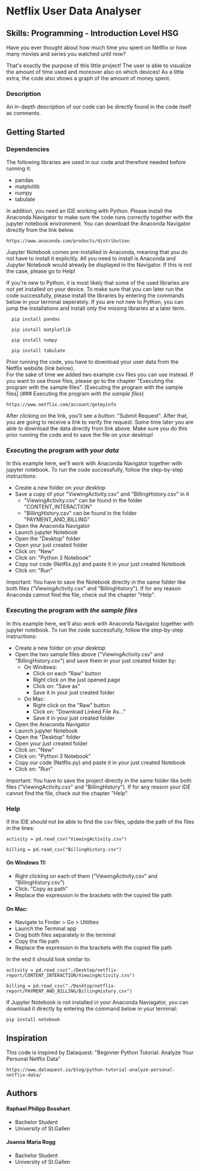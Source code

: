 # Netflix User Data Analyser
## Skills: Programming - Introduction Level HSG

Have you ever thought about how much time you spent on Netflix or how many movies and series you watched until now? 

That's exactly the purpose of this little project! The user is able to visualize the amount of time used and moreover also on which devices! As a little extra, the code also shows a graph of the amount of money spent.

### Description

An in-depth description of our code can be directly found in the code itself as comments.

## Getting Started

### Dependencies

The following libraries are used in our code and therefore needed before running it:
* pandas
* matplotlib
* numpy
* tabulate

In addition, you need an IDE working with Python. Please install the Anaconda Navigator to make sure the code runs correctly together with the jupyter notebook environment. You can download the Anaconda Navigator directly from the link below. 
```
https://www.anaconda.com/products/distribution
```
Jupyter Notebook comes pre-installed in Anaconda, meaning that you do not have to install it explicitly. All you need to install is Anaconda and Jupyter Notebook would already be displayed in the Navigator. If this is not the case, please go to Help!

If you're new to Python, it is most likely that some of the used libraries are not yet installed on your device. 
To make sure that you can later run the code successfully, please install the libraries by entering the commands below in your terminal seperately. If you are not new to Python, you can jump the installations and install only the missing libraries at a later term.
```
  pip install pandas
```
```
  pip install matplotlib
```
```
  pip install numpy
```
```
  pip install tabulate
```

Prior running the code, you have to download your user data from the Netflix website (link below). <br /> For the sake of time we added two example csv files you can use instead. If you want to use those files, please go to the chapter "Executing the program with the sample files". [Executing the program with the sample files] (### Executing the program *with the sample files*) 
```
https://www.netflix.com/account/getmyinfo
```
After clicking on the link, you'll see a button: "Submit Request". After that, you are going to receive a link to verify the request. Some time later you are able to download the data directly from link above. Make sure you do this prior running the code and to save the file on your desktop! 

### Executing the program *with your data*
In this example here, we'll work with Anaconda Navigator together with jupyter notebook.
To run the code successfully, follow the step-by-step instructions:
* Create a new folder on your desktop
* Save a copy of your "ViewingActivity.csv" and "BillingHistory.csv" in it
     * "ViewingActivity.csv" can be found in the folder "CONTENT_INTERACTION"
     * "BillingHistory.csv" can be found in the folder "PAYMENT_AND_BILLING"
* Open the Anaconda Navigator
* Launch jupyter Notebook
* Open the "Desktop" folder
* Open your just created folder
* Click on: "New"
* Click on: "Python 3 Notebook"
* Copy our code (Netflix.py) and paste it in your just created Notebook
* Click on: "Run"

Important: You have to save the Notebook directly in the same folder like both files ("ViewingActivity.csv" and "BillingHistory"). If for any reason Anaconda cannot find the file, check out the chapter "Help".  

### Executing the program *with the sample files*
In this example here, we'll also work with Anaconda Navigator together with jupyter notebook.
To run the code successfully, follow the step-by-step instructions:
* Create a new folder on your desktop
* Open the two sample files above ("ViewingActivity.csv" and "BillingHistory.csv") and save them in your just created folder by:
     * On Windows:
        * Click on each "Raw" button
        * Right click on the just opened page
        * Click on: "Save as"
        * Save it in your just created folder
     * On Mac:
        * Right click on the "Raw" button
        * Click on: "Download Linked File As..."
        * Save it in your just created folder
* Open the Anaconda Navigator
* Launch jupyter Notebook
* Open the "Desktop" folder
* Open your just created folder
* Click on: "New"
* Click on: "Python 3 Notebook"
* Copy our code (Netflix.py) and paste it in your just created Notebook
* Click on: "Run"

Important: You have to save the project directly in the same folder like both files ("ViewingActivity.csv" and "BillingHistory"). If for any reason your IDE cannot find the file, check out the chapter "Help".  

### Help

If the IDE should not be able to find the csv files, update the path of the files in the lines:

```
activity = pd.read_csv("ViewingActivity.csv")
```
```
billing = pd.read_csv("BillingHistory.csv")
```
#### On Windows 11:
* Right clicking on each of them ("ViewingActivity.csv" and "BillingHistory.csv")
* Click: “Copy as path”
* Replace the expression in the brackets with the copied file path

#### On Mac:
* Navigate to Finder > Go > Utilities
* Launch the Terminal app
* Drag both files separately in the terminal
* Copy the file path
* Replace the expression in the brackets with the copied file path

In the end it should look similar to: 
```
activity = pd.read_csv("./Desktop/netflix-report/CONTENT_INTERACTION/ViewingActivity.csv")
```
```
billing = pd.read_csv("./Desktop/netflix-report/PAYMENT_AND_BILLING/BillingHistory.csv")
```
If Jupyter Notebook is not installed in your Anaconda Naviagator, you can download it directly by entering the command below in your terminal:
```
pip install notebook
```
## Inspiration
This code is inspired by Dataquest: "Beginner Python Tutorial: Analyze Your Personal Netflix Data" 

```
https://www.dataquest.io/blog/python-tutorial-analyze-personal-netflix-data/
```
## Authors

#### Raphael Philipp Bosshart 
* Bachelor Student
* University of St.Gallen 

#### Joanna Maria Rogg 
* Bachelor Student
* University of St.Gallen

